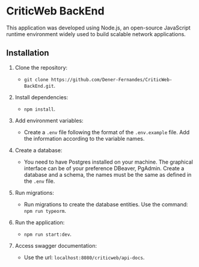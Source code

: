 # CriticWeb BackEnd

This application was developed using Node.js, an open-source JavaScript runtime environment widely used to build scalable network applications.

## Installation

1. Clone the repository:

   - `git clone https://github.com/Dener-Fernandes/CriticWeb-BackEnd.git`.

2. Install dependencies:

   - `npm install`.

3. Add environment variables:

   - Create a `.env` file following the format of the `.env.example` file. Add the information according to the variable names.

4. Create a database:

   - You need to have Postgres installed on your machine. The graphical interface can be of your preference DBeaver, PgAdmin. Create a database and a schema, the names must be the same as defined in the `.env` file.

5. Run migrations:

   - Run migrations to create the database entities. Use the command: `npm run typeorm`.

6. Run the application:

   - `npm run start:dev`.

7. Access swagger documentation:

   - Use the url: `localhost:8080/criticweb/api-docs`.
